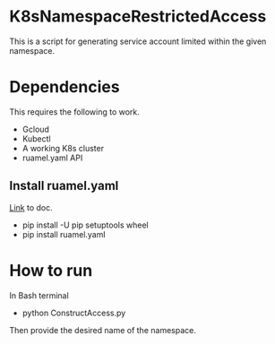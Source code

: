 # K8sNamespaceRestrictedAccess
This is a script for generating service account limited within the given namespace.

# Dependencies
This requires the following to work. 

* Gcloud
* Kubectl
* A working K8s cluster
* ruamel.yaml API

## Install ruamel.yaml
[Link](https://yaml.readthedocs.io/en/latest/install.html) to doc.

* pip install -U pip setuptools wheel
* pip install ruamel.yaml

# How to run

In Bash terminal 

* python ConstructAccess.py

Then provide the desired name of the namespace.
